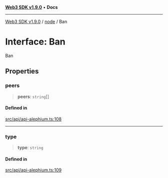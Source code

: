 [**Web3 SDK v1.9.0**](../../../README.md) • **Docs**

***

[Web3 SDK v1.9.0](../../../globals.md) / [node](../README.md) / Ban

# Interface: Ban

Ban

## Properties

### peers

> **peers**: `string`[]

#### Defined in

[src/api/api-alephium.ts:108](https://github.com/Mystic-Nayy/alephium-web3/blob/c1afd789a197ce5fe21f08c2965942090157c33d/packages/web3/src/api/api-alephium.ts#L108)

***

### type

> **type**: `string`

#### Defined in

[src/api/api-alephium.ts:109](https://github.com/Mystic-Nayy/alephium-web3/blob/c1afd789a197ce5fe21f08c2965942090157c33d/packages/web3/src/api/api-alephium.ts#L109)
